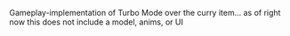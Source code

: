 Gameplay-implementation of Turbo Mode over the curry item... as of right now this does not include a model, anims, or UI

